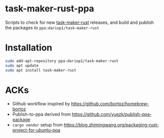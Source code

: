 # task-maker-rust-ppa

Scripts to check for new [task-maker-rust](https://github.com/edomora97/task-maker-rust) releases, and build and publish the packages to `ppa:dariop1/task-maker-rust`

# Installation

```bash
sudo add-apt-repository ppa:dariop1/task-maker-rust
sudo apt update
sudo apt install task-maker-rust
```

# ACKs

- Github workflow inspired by https://github.com/bortoz/homebrew-bortoz
- Publish-to-ppa derived from https://github.com/yuezk/publish-ppa-package
- `cargo vendor` setup from https://blog.zhimingwang.org/packaging-rust-project-for-ubuntu-ppa
